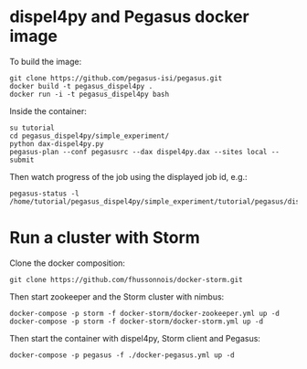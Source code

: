 # dispel4py and Pegasus docker image

To build the image:

    git clone https://github.com/pegasus-isi/pegasus.git
    docker build -t pegasus_dispel4py .
    docker run -i -t pegasus_dispel4py bash

Inside the container:

    su tutorial
    cd pegasus_dispel4py/simple_experiment/
    python dax-dispel4py.py
    pegasus-plan --conf pegasusrc --dax dispel4py.dax --sites local --submit

Then watch progress of the job using the displayed job id, e.g.:

    pegasus-status -l /home/tutorial/pegasus_dispel4py/simple_experiment/tutorial/pegasus/dispel4py/20160318T215222+0000


# Run a cluster with Storm

Clone the docker composition:

    git clone https://github.com/fhussonnois/docker-storm.git

Then start zookeeper and the Storm cluster with nimbus:
    
    docker-compose -p storm -f docker-storm/docker-zookeeper.yml up -d
    docker-compose -p storm -f docker-storm/docker-storm.yml up -d 
    
Then start the container with dispel4py, Storm client and Pegasus:

    docker-compose -p pegasus -f ./docker-pegasus.yml up -d
